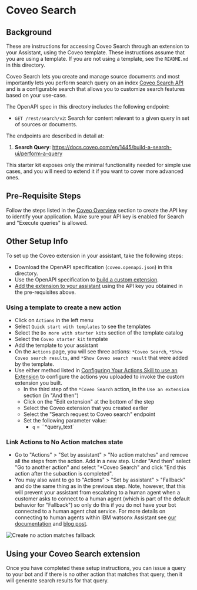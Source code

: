 # Coveo Search

## Background

These are instructions for accessing Coveo Search through an extension to your Assistant, using the Coveo template. These instructions assume that you are using a template. If you are not using a template, see the `README.md` in this directory.

Coveo Search lets you create and manage source documents and most importantly lets you perform search query on an index  [Coveo Search API](https://docs.coveo.com/en/52/build-a-search-ui/use-the-search-api) and is a configurable search that allows you to customize search features based on your use-case.

The OpenAPI spec in this directory includes the following endpoint:

- `GET /rest/search/v2`: Search for content relevant to a given query in set of sources or documents.

The endpoints are described in detail at:

1. **Search Query**: https://docs.coveo.com/en/1445/build-a-search-ui/perform-a-query

This starter kit exposes only the minimal functionality needed for simple use cases, and you will need to extend it if you want to cover more advanced ones.

## Pre-Requisite Steps

Follow the steps listed in the [Coveo Overview](https://docs.coveo.com/en/3361/coveo-overview) section to create the API key to identify your application. Make sure your API key is enabled for Search and "Execute queries" is allowed.

## Other Setup Info

To set up the Coveo extension in your assistant, take the following steps:
- Download the OpenAPI specification (`coveo.openapi.json`) in this directory.
- Use the OpenAPI specification to [build a custom extension](https://cloud.ibm.com/docs/watson-assistant?topic=watson-assistant-build-custom-extension#building-the-custom-extension).
- [Add the extension to your assistant](https://cloud.ibm.com/docs/watson-assistant?topic=watson-assistant-add-custom-extension) using the API key you obtained in the pre-requisites above.

### Using a template to create a new action
- Click on `Actions` in the left menu
- Select `Quick start with templates` to see the templates
- Select the `Do more with starter kits` section of the template catalog
- Select the `Coveo starter kit` template
- Add the template to your assistant
- On the `Actions` page, you will see three actions: `*Coveo Search`, `*Show Coveo search results`, and `*Show Coveo search result` that were added by the template.
- Use either method listed in [Configuring Your Actions Skill to use an Extension](https://github.com/watson-developer-cloud/assistant-toolkit/blob/master/integrations/extensions/README.md#configuring-your-actions-skill-to-use-an-extension) to configure the actions you uploaded to invoke the custom extension you built.
  - In the third step of the `*Coveo Search` action, in the `Use an extension` section (in "And then")
  - Click on the "Edit extension" at the bottom of the step
  - Select the Coveo extension that you created earlier
  - Select the "Search request to Coveo search" endpoint
  - Set the following parameter value:
    - `q` = ``*query_text`

### Link Actions to No Action matches state
- Go to "Actions" > "Set by assistant" > "No action matches" and remove all the steps from the action.  Add in a new step.  Under "And then" select "Go to another action" and select "*Coveo Search" and click "End this action after the subaction is completed".
- You may also want to go to "Actions" > "Set by assistant" > "Fallback" and do the same thing as in the previous step.  Note, however, that this will prevent your assistant from escalating to a human agent when a customer asks to connect to a human agent (which is part of the default behavior for "Fallback") so only do this if you do not have your bot connected to a human agent chat service.  For more details on connecting to human agents within IBM watsonx Assistant see [our documentation](https://cloud.ibm.com/docs/watson-assistant?topic=watson-assistant-human-agent) and [blog post](https://medium.com/ibm-watson/bring-your-own-service-desk-to-watson-assistant-b39bc920075c).

![Create no action matches fallback](./assets/no_action_fallback_search.png)<br>

## Using your Coveo Search extension

Once you have completed these setup instructions, you can issue a query to your bot and if there is no other action that matches that query, then it will generate search results for that query.
